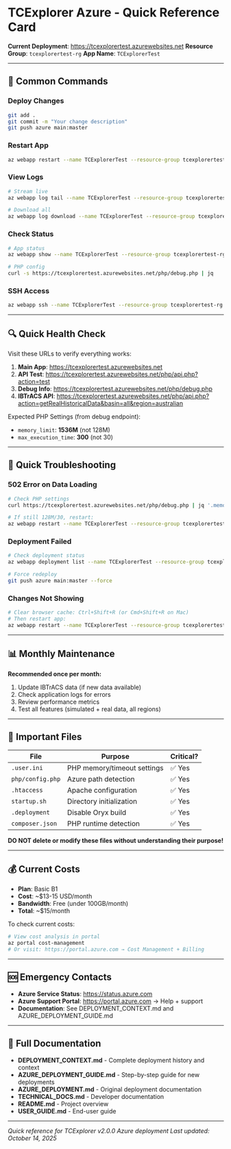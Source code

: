 # TCExplorer Azure - Quick Reference Card

**Current Deployment**: https://tcexplorertest.azurewebsites.net
**Resource Group**: `tcexplorertest-rg`
**App Name**: `TCExplorerTest`

---

## 🚀 Common Commands

### Deploy Changes
```bash
git add .
git commit -m "Your change description"
git push azure main:master
```

### Restart App
```bash
az webapp restart --name TCExplorerTest --resource-group tcexplorertest-rg
```

### View Logs
```bash
# Stream live
az webapp log tail --name TCExplorerTest --resource-group tcexplorertest-rg

# Download all
az webapp log download --name TCExplorerTest --resource-group tcexplorertest-rg
```

### Check Status
```bash
# App status
az webapp show --name TCExplorerTest --resource-group tcexplorertest-rg --query "state"

# PHP config
curl -s https://tcexplorertest.azurewebsites.net/php/debug.php | jq
```

### SSH Access
```bash
az webapp ssh --name TCExplorerTest --resource-group tcexplorertest-rg
```

---

## 🔍 Quick Health Check

Visit these URLs to verify everything works:

1. **Main App**: https://tcexplorertest.azurewebsites.net
2. **API Test**: https://tcexplorertest.azurewebsites.net/php/api.php?action=test
3. **Debug Info**: https://tcexplorertest.azurewebsites.net/php/debug.php
4. **IBTrACS API**: https://tcexplorertest.azurewebsites.net/php/api.php?action=getRealHistoricalData&basin=all&region=australian

Expected PHP Settings (from debug endpoint):
- `memory_limit`: **1536M** (not 128M)
- `max_execution_time`: **300** (not 30)

---

## 🐛 Quick Troubleshooting

### 502 Error on Data Loading
```bash
# Check PHP settings
curl https://tcexplorertest.azurewebsites.net/php/debug.php | jq '.memory_limit, .max_execution_time'

# If still 128M/30, restart:
az webapp restart --name TCExplorerTest --resource-group tcexplorertest-rg
```

### Deployment Failed
```bash
# Check deployment status
az webapp deployment list --name TCExplorerTest --resource-group tcexplorertest-rg

# Force redeploy
git push azure main:master --force
```

### Changes Not Showing
```bash
# Clear browser cache: Ctrl+Shift+R (or Cmd+Shift+R on Mac)
# Then restart app:
az webapp restart --name TCExplorerTest --resource-group tcexplorertest-rg
```

---

## 📊 Monthly Maintenance

**Recommended once per month:**

1. Update IBTrACS data (if new data available)
2. Check application logs for errors
3. Review performance metrics
4. Test all features (simulated + real data, all regions)

---

## 📁 Important Files

| File | Purpose | Critical? |
|------|---------|-----------|
| `.user.ini` | PHP memory/timeout settings | ✅ Yes |
| `php/config.php` | Azure path detection | ✅ Yes |
| `.htaccess` | Apache configuration | ✅ Yes |
| `startup.sh` | Directory initialization | ✅ Yes |
| `.deployment` | Disable Oryx build | ✅ Yes |
| `composer.json` | PHP runtime detection | ✅ Yes |

**DO NOT delete or modify these files without understanding their purpose!**

---

## 💰 Current Costs

- **Plan**: Basic B1
- **Cost**: ~$13-15 USD/month
- **Bandwidth**: Free (under 100GB/month)
- **Total**: ~$15/month

To check current costs:
```bash
# View cost analysis in portal
az portal cost-management
# Or visit: https://portal.azure.com → Cost Management + Billing
```

---

## 🆘 Emergency Contacts

- **Azure Service Status**: https://status.azure.com
- **Azure Support Portal**: https://portal.azure.com → Help + support
- **Documentation**: See DEPLOYMENT_CONTEXT.md and AZURE_DEPLOYMENT_GUIDE.md

---

## 📖 Full Documentation

- **DEPLOYMENT_CONTEXT.md** - Complete deployment history and context
- **AZURE_DEPLOYMENT_GUIDE.md** - Step-by-step guide for new deployments
- **AZURE_DEPLOYMENT.md** - Original deployment documentation
- **TECHNICAL_DOCS.md** - Developer documentation
- **README.md** - Project overview
- **USER_GUIDE.md** - End-user guide

---

*Quick reference for TCExplorer v2.0.0 Azure deployment*
*Last updated: October 14, 2025*
